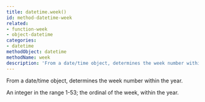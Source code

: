 ```yaml
---
title: datetime.week()
id: method-datetime-week
related:
- function-week
- object-datetime
categories:
- datetime
methodObject: datetime
methodName: week
description: 'From a date/time object, determines the week number within the year.'
---
```


From a date/time object, determines the week number within the year.

An integer in the range 1-53; the ordinal of the week, within the year.
